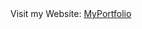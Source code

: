 <body>
  <span>Visit my Website: </span>
  <a href="https://my-portfolio-orpin-five-40.vercel.app/">MyPortfolio</a>
</body>

